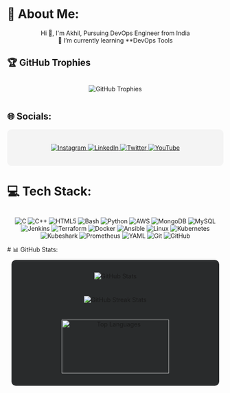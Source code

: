 
# 💫 About Me:
<p align="center">Hi 👋, I'm Akhil, Pursuing DevOps Engineer from India<br>🌱 I’m currently learning **DevOps Tools</p>

## 🏆 GitHub Trophies

 <div style="display: flex; justify-content: center;">
   <p align="center"> <img src="https://github-profile-trophy.vercel.app/?username=akhil2099&theme=juicyfresh&no-frame=true&no-bg=false&margin-w=4"alt="GitHub Trophies" /></p>
    <p align="center>"<img src="https://quotes-github-readme.vercel.app/api?type=vertical&theme=radical" alt="GitHub Quotes" /></p>
 </div>

## 🌐 Socials:
<div style="display: flex; justify-content: center; background-color: #f4f4f4; padding: 20px; border-radius: 10px;">
  <p align="center">
    <a href="https://instagram.com/shooto_gram">
      <img src="https://img.shields.io/badge/Instagram-%23E4405F.svg?style=for-the-badge&logo=Instagram&logoColor=white" alt="Instagram" />
    </a>
    <a href="https://linkedin.com/in/akhil-v-953b04275">
      <img src="https://img.shields.io/badge/LinkedIn-%230077B5.svg?style=for-the-badge&logo=linkedin&logoColor=white" alt="LinkedIn" />
    </a>
    <a href="https://twitter.com/@zeuz1234567890">
      <img src="https://img.shields.io/badge/Twitter-%231DA1F2.svg?style=for-the-badge&logo=Twitter&logoColor=white" alt="Twitter" />
    </a>
    <a href="https://youtube.com/@@shootogram7270">
      <img src="https://img.shields.io/badge/YouTube-%23FF0000.svg?style=for-the-badge&logo=YouTube&logoColor=white" alt="YouTube" />
    </a>
  </p>
</div>

  
# 💻 Tech Stack:
<div style="display: flex; justify-content: center;">
   <p align="center"> <img src="https://img.shields.io/badge/c-%2300599C.svg?style=for-the-badge&logo=c&logoColor=white" alt="C" /> 
    <img src="https://img.shields.io/badge/c++-%2300599C.svg?style=for-the-badge&logo=c%2B%2B&logoColor=white" alt="C++" />
    <img src="https://img.shields.io/badge/html5-%23E34F26.svg?style=for-the-badge&logo=html5&logoColor=white" alt="HTML5" />
    <img src="https://img.shields.io/badge/bash-%234EAA25.svg?style=for-the-badge&logo=gnu-bash&logoColor=white" alt="Bash" />
    <img src="https://img.shields.io/badge/python-3670A0?style=for-the-badge&logo=python&logoColor=ffdd54" alt="Python" />
    <img src="https://img.shields.io/badge/aws-%23232F3E.svg?style=for-the-badge&logo=amazon-aws&logoColor=white" alt="AWS" />
    <img src="https://img.shields.io/badge/MongoDB-%234ea94b.svg?style=for-the-badge&logo=mongodb&logoColor=white" alt="MongoDB" />
    <img src="https://img.shields.io/badge/mysql-%2300f.svg?style=for-the-badge&logo=mysql&logoColor=white" alt="MySQL" />
    <img src="https://img.shields.io/badge/jenkins-%23D24939.svg?style=for-the-badge&logo=jenkins&logoColor=white" alt="Jenkins" />
    <img src="https://img.shields.io/badge/terraform-%235835CC.svg?style=for-the-badge&logo=terraform&logoColor=white" alt="Terraform" />
    <img src="https://img.shields.io/badge/docker-%230db7ed.svg?style=for-the-badge&logo=docker&logoColor=white" alt="Docker" />
    <img src="https://img.shields.io/badge/ansible-%231A1918.svg?style=for-the-badge&logo=ansible&logoColor=white" alt="Ansible" />
    <img src="https://img.shields.io/badge/Linux-FCC624?style=for-the-badge&logo=linux&logoColor=black" alt="Linux" />
    <img src="https://img.shields.io/badge/kubernetes-%23326ce5.svg?style=for-the-badge&logo=kubernetes&logoColor=white" alt="Kubernetes" />
    <img src="https://img.shields.io/badge/kubeshark-%230A192F.svg?style=for-the-badge" alt="Kubeshark" />
    <img src="https://img.shields.io/badge/prometheus-%23E6522C.svg?style=for-the-badge&logo=prometheus&logoColor=white" alt="Prometheus" />
    <img src="https://img.shields.io/badge/yaml-%231777B5.svg?style=for-the-badge&logo=yaml&logoColor=white" alt="YAML" />
    <img src="https://img.shields.io/badge/git-%23F05032.svg?style=for-the-badge&logo=git&logoColor=white" alt="Git" />
    <img src="https://img.shields.io/badge/github-%23121011.svg?style=for-the-badge&logo=github&logoColor=white" alt="GitHub" />
   </p>
  </div>
# 📊 GitHub Stats:
<div style="display: flex; flex-direction: column; align-items: center; background-color: #292b2c; padding: 15px; border-radius: 10px; margin: 10px;">
    <div style="margin-bottom: 10px;">
        <p align="center">  
            <img src="https://github-readme-stats.vercel.app/api?username=akhil2099&theme=radical&hide_border=false&include_all_commits=true&count_private=false" alt="GitHub Stats" />
        </p>
    </div>
    <div style="margin-bottom: 10px;">
        <p align="center">
            <img src="https://github-readme-streak-stats.herokuapp.com/?user=akhil2099&theme=radical&hide_border=false" alt="GitHub Streak Stats" />
        </p>
    </div>
    <p align="center"> 
        <img src="https://github-readme-stats.vercel.app/api/top-langs/?username=akhil2099&theme=radical&hide_border=false&include_all_commits=true&count_private=false&layout=compact" alt="Top Languages" width="250" height="125" />
    </p>
</div>


